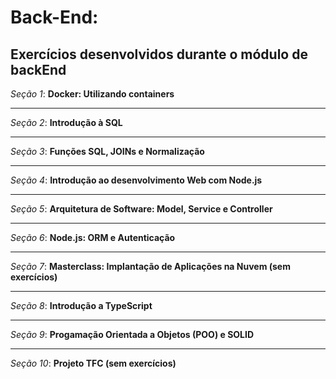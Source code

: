 # Back-End:

## Exercícios desenvolvidos durante o módulo de backEnd


_Seção 1_:
**Docker: Utilizando containers** </br>

---
_Seção 2_:
**Introdução à SQL**  </br>

---
_Seção 3_:
**Funções SQL, JOINs e Normalização**  </br>

---
_Seção 4_:
**Introdução ao desenvolvimento Web com Node.js** </br>

---
_Seção 5_:
**Arquitetura de Software: Model, Service e Controller**  </br>

---
_Seção 6_:
**Node.js: ORM e Autenticação**  </br>

---
_Seção 7_:
**Masterclass: Implantação de Aplicações na Nuvem (sem exercícios)**  </br>

---
_Seção 8_:
**Introdução a TypeScript**  </br>

---
_Seção 9_:
**Progamação Orientada a Objetos (POO) e SOLID**  </br>

---
_Seção 10_:
**Projeto TFC (sem exercícios)**